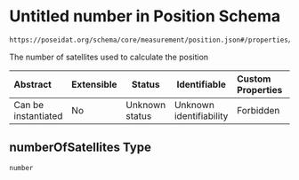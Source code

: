 # Untitled number in Position Schema

```txt
https://poseidat.org/schema/core/measurement/position.json#/properties/numberOfSatellites
```

The number of satellites used to calculate the position


| Abstract            | Extensible | Status         | Identifiable            | Custom Properties | Additional Properties | Access Restrictions | Defined In                                                                       |
| :------------------ | ---------- | -------------- | ----------------------- | :---------------- | --------------------- | ------------------- | -------------------------------------------------------------------------------- |
| Can be instantiated | No         | Unknown status | Unknown identifiability | Forbidden         | Allowed               | none                | [position.json\*](schemas/core/measurement/position.json "open original schema") |

## numberOfSatellites Type

`number`
